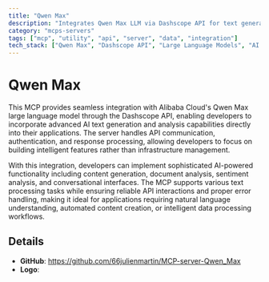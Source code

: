 ```yaml
---
title: "Qwen Max"
description: "Integrates Qwen Max LLM via Dashscope API for text generation and AI-powered analysis in applications."
category: "mcps-servers"
tags: ["mcp", "utility", "api", "server", "data", "integration"]
tech_stack: ["Qwen Max", "Dashscope API", "Large Language Models", "AI Text Generation", "Natural Language Processing"]
---
```


# Qwen Max

This MCP provides seamless integration with Alibaba Cloud's Qwen Max large language model through the Dashscope API, enabling developers to incorporate advanced AI text generation and analysis capabilities directly into their applications. The server handles API communication, authentication, and response processing, allowing developers to focus on building intelligent features rather than infrastructure management.

With this integration, developers can implement sophisticated AI-powered functionality including content generation, document analysis, sentiment analysis, and conversational interfaces. The MCP supports various text processing tasks while ensuring reliable API interactions and proper error handling, making it ideal for applications requiring natural language understanding, automated content creation, or intelligent data processing workflows.

## Details

- **GitHub**: https://github.com/66julienmartin/MCP-server-Qwen_Max
- **Logo**: 
